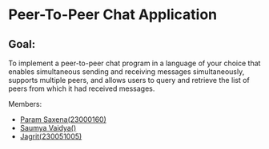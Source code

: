 # Peer-To-Peer Chat Application

## Goal:
To implement a peer-to-peer chat program in a language of your choice that enables simultaneous sending and receiving messages simultaneously, supports multiple peers, and allows users to query and retrieve the list of peers from which it had received messages.

Members:
<br>
- [Param Saxena(23000160)](https://github.com/user-230087)
- [Saumya Vaidya()](https://github.com/pohrselvan)
- [Jagrit(230051005)](https://github.com/Swarangi-codes)

  
